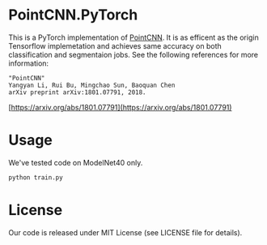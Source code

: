 # PointCNN.PyTorch
This is a PyTorch implementation of [PointCNN](https://github.com/yangyanli/PointCNN). It is as efficent as the origin Tensorflow implemetation and achieves same accuracy on both classification and segmentaion jobs. See the following references for more information:
```
"PointCNN"
Yangyan Li, Rui Bu, Mingchao Sun, Baoquan Chen
arXiv preprint arXiv:1801.07791, 2018.
```
[https://arxiv.org/abs/1801.07791](https://arxiv.org/abs/1801.07791)


# Usage
We've tested code on ModelNet40 only.

```python
python train.py
```

# License
Our code is released under MIT License (see LICENSE file for details).
